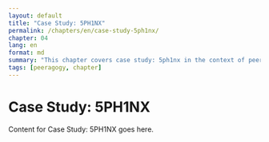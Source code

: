 ```yaml
---
layout: default
title: "Case Study: 5PH1NX"
permalink: /chapters/en/case-study-5ph1nx/
chapter: 04
lang: en
format: md
summary: "This chapter covers case study: 5ph1nx in the context of peeragogy."
tags: [peeragogy, chapter]
---
```


# Case Study: 5PH1NX

Content for Case Study: 5PH1NX goes here.
